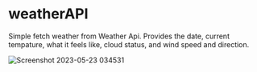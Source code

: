 # weatherAPI

Simple fetch weather from Weather Api.  Provides the date, current tempature, what it feels like, cloud status, and wind speed and direction.

![Screenshot 2023-05-23 034531](https://github.com/warmstrongsr/weatherAPI/assets/107271171/04b8d468-cd00-45d9-b986-b2d671fea039)
